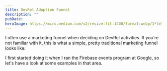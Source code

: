 ```yaml
---
title: DevRel Adoption Funnel
description: ""
pubDate: 
heroImage: https://miro.medium.com/v2/resize:fit:1400/format:webp/1*teIrX51jyNYyyCajHGYthA.png
---
```


I often use a marketing funnel when deciding on DevRel activities. If you're not familiar with it, this is what a simple, pretty traditional marketing funnel looks like:


I first started doing it when I ran the Firebase events program at Google, so let's have a look at some examples in that area.